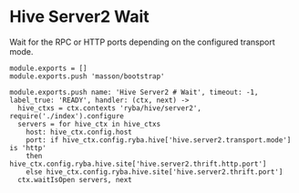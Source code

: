 
# Hive Server2 Wait

Wait for the RPC or HTTP ports depending on the configured transport mode.

    module.exports = []
    module.exports.push 'masson/bootstrap'

    module.exports.push name: 'Hive Server2 # Wait', timeout: -1, label_true: 'READY', handler: (ctx, next) ->
      hive_ctxs = ctx.contexts 'ryba/hive/server2', require('./index').configure
      servers = for hive_ctx in hive_ctxs
        host: hive_ctx.config.host
        port: if hive_ctx.config.ryba.hive['hive.server2.transport.mode'] is 'http'
        then hive_ctx.config.ryba.hive.site['hive.server2.thrift.http.port']
        else hive_ctx.config.ryba.hive.site['hive.server2.thrift.port']
      ctx.waitIsOpen servers, next


